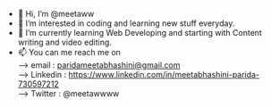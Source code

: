 - 👋 Hi, I’m @meetaww
- 👀 I’m interested in coding and learning new stuff everyday.
- 🌱 I’m currently learning Web Developing and starting with Content writing and video editing.
- 📫 You can me reach me on <br> --> email : paridameetabhashini@gmail.com
                           <br>  --> Linkedin : https://www.linkedin.com/in/meetabhashini-parida-730597212
                             <br> --> Twitter : @meetawwww
<!---
meetaww/meetaww is a ✨ special ✨ repository because its `README.md` (this file) appears on your GitHub profile.
You can click the Preview link to take a look at your changes.
--->
